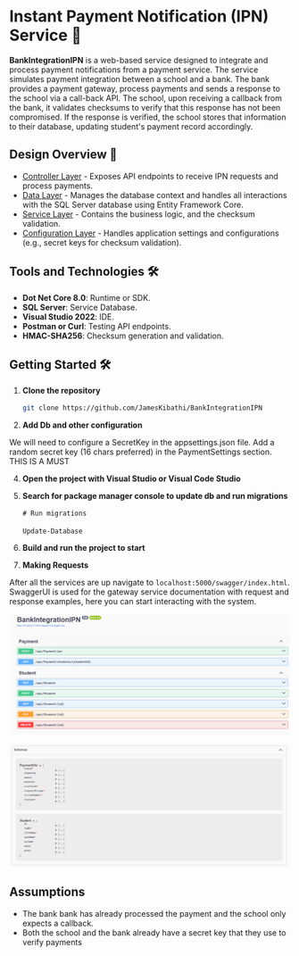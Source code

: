 # Instant Payment Notification (IPN) Service 🚀

**BankIntegrationIPN** is a web-based service designed to integrate and process payment notifications from a payment service. 
The service simulates payment integration between a school and a bank. The bank provides a payment gateway, process payments
and sends a response to the school via a call-back API. The school, upon receiving a callback from the bank, it validates checksums
to verify that this response has not been compromised. If the response is verified, the school  stores that information
to their database, updating student's payment record accordingly.


## Design Overview 🧩

- [Controller Layer](./BankIntegrationIPN/Controllers) - Exposes API endpoints to receive IPN requests and process payments.
- [Data Layer](./BankIntegrationIPN/Data) - Manages the database context and handles all interactions with the SQL Server database using Entity Framework Core.
- [Service Layer](./BankIntegrationIPN/Services) - Contains the business logic, and the checksum validation.
- [Configuration Layer](./BankIntegrationIPN/Controllers) - Handles application settings and configurations (e.g., secret keys for checksum validation).


## Tools and Technologies 🛠️

- **Dot Net Core 8.0**: Runtime or SDK.
- **SQL Server**: Service Database.
- **Visual Studio 2022**: IDE.
- **Postman or Curl**: Testing API endpoints.
- **HMAC-SHA256**: Checksum generation and validation.

## Getting Started 🛠️

1. **Clone the repository**

   ```bash
   git clone https://github.com/JamesKibathi/BankIntegrationIPN
   ```

2. **Add Db and other configuration**
   
 We will need to configure a SecretKey in the appsettings.json file. Add a random secret key (16 chars preferred)
 in the PaymentSettings section. THIS IS A MUST

4. **Open the project with Visual Studio or Visual Code Studio**

5. **Search for package manager console to update db and run migrations**
   ```
   # Run migrations

   Update-Database
   ```

6. **Build and run the project to start**
   

8. **Making Requests**
   
   
After all the services are up navigate to `localhost:5000/swagger/index.html`. 
SwaggerUI is used for the gateway service documentation with request and response examples, here you can start interacting with the system.

![API Documentation](endpoints_swagger.png)


![Schema](schema_swagger.png)
  

## Assumptions
<ul>
    <li> The bank bank has already processed the payment and the school only expects a callback.</li>
    <li> Both the school and the bank already have a secret key that they use to verify payments</li>
</ul>
